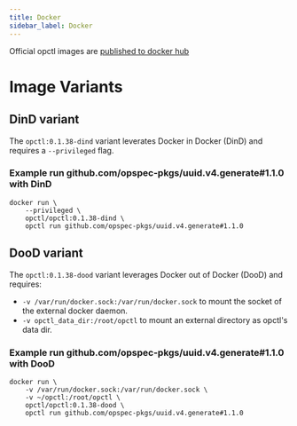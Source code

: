 ```yaml
---
title: Docker
sidebar_label: Docker
---
```


Official opctl images are [published to docker hub](https://hub.docker.com/r/opctl/opctl/)

# Image Variants

## DinD variant

The `opctl:0.1.38-dind` variant leverates Docker in Docker (DinD) and requires a `--privileged` flag.

### Example run github.com/opspec-pkgs/uuid.v4.generate#1.1.0 with DinD

```shell
docker run \
    --privileged \
    opctl/opctl:0.1.38-dind \
    opctl run github.com/opspec-pkgs/uuid.v4.generate#1.1.0
```

## DooD variant

The `opctl:0.1.38-dood` variant leverages Docker out of Docker (DooD) and requires:
- `-v /var/run/docker.sock:/var/run/docker.sock`
  to mount the socket of the external docker daemon.
- `-v opctl_data_dir:/root/opctl`
  to mount an external directory as opctl's data dir.

### Example run github.com/opspec-pkgs/uuid.v4.generate#1.1.0 with DooD
```shell
docker run \
    -v /var/run/docker.sock:/var/run/docker.sock \
    -v ~/opctl:/root/opctl \
    opctl/opctl:0.1.38-dood \
    opctl run github.com/opspec-pkgs/uuid.v4.generate#1.1.0
```